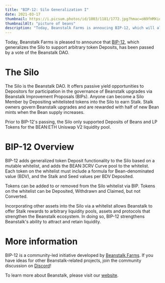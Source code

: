 ```yaml
---
title: "BIP-12: Silo Generalization I"
date: 2021-03-17
thumbnail: https://i.picsum.photos/id/1003/1181/1772.jpg?hmac=oN9fHMXiqe9Zq2RM6XT-RVZkojgPnECWwyEF1RvvTZk
thumbnailAlt: "picture of beans"
description: "Today, Beanstalk Farms is annoucing BIP-12, which will allow the Silo to support arbitrary token Deposits"
---
```


Today, Beanstalk Farms is pleased to announce that [BIP-12](https://github.com/BeanstalkFarms/Beanstalk/pull/46), which generalizes the Silo to support arbitrary token Deposits, has been passed by a vote of the Beanstalk DAO.

The Silo
========

The Silo is the Beanstalk DAO. It offers passive yield opportunities to Depositors for participation in the governance of Beanstalk upgrades via Beanstalk Improvement Proposals (BIPs). Anyone can become a Silo Member by Depositing whitelisted tokens into the Silo to earn Stalk. Stalk owners govern Beanstalk upgrades and are rewarded with half of new Bean mints when the Bean supply increases.

Prior to BIP-12's passing, the Silo only supported Deposits of Beans and LP Tokens for the BEAN:ETH Uniswap V2 liquidity pool.

BIP-12 Overview
===============

BIP-12 adds generalized token Deposit functionality to the Silo based on a mutable whitelist, and adds the BEAN:3CRV Curve pool to the whitelist. Each token on the whitelist must include a formula for Bean-denominated value (BDV), and the Stalk and Seed values per BDV Deposited.

Tokens can be added to or removed from the Silo whitelist via BIP. Tokens on the whitelist can be Deposited, Withdrawn and Claimed, but not Converted.

Incorporating other assets into the Silo via a whitelist allows Beanstalk to offer Stalk rewards to arbitrary liquidity pools, assets and protocols that strengthen the Beanstalk ecosystem. In doing so, BIP-12 strengthens Beanstalk's ability to attract and retain liquidity.

More information
================

BIP-12 is a community-led initiative developed by [Beanstalk Farms](https://twitter.com/BeanstalkFarms). If you have ideas for other Beanstalk-related projects, join the community discussion on [Discord](https://discord.gg/y4cJNv5DTM)!

To learn more about Beanstalk, please visit our [website](http://app.bean.money/).